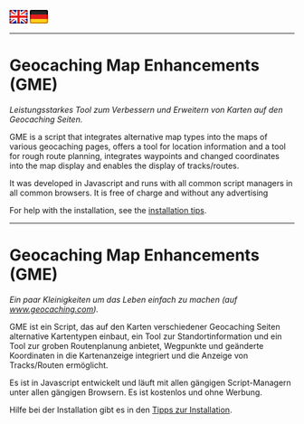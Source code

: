 <a href="#user-content-en" title=""><img src="/images/flag_en.png"></a>
<a href="#user-content-de" title=""><img src="/images/flag_de.png"></a>

---
# Geocaching Map Enhancements (GME) <a id="user-content-en"></a>
*Leistungsstarkes Tool zum Verbessern und Erweitern von Karten auf den Geocaching Seiten.*

GME is a script that integrates alternative map types into the maps of various geocaching pages, offers a tool for location information and a tool for rough route planning, integrates waypoints and changed coordinates into the map display and enables the display of tracks/routes.

It was developed in Javascript and runs with all common script managers in all common browsers. It is free of charge and without any advertising

For help with the installation, see the [installation tips](https://github.com/2Abendsegler/GClh/blob/main/docu/tips_installation.md#en).

---
# Geocaching Map Enhancements (GME) <a id="user-content-de"></a>
*Ein paar Kleinigkeiten um das Leben einfach zu machen (auf www.geocaching.com).*

GME ist ein Script, das auf den Karten verschiedener Geocaching Seiten alternative Kartentypen einbaut, ein Tool zur Standortinformation und ein Tool zur groben Routenplanung anbietet, Wegpunkte und geänderte Koordinaten in die Kartenanzeige integriert und die Anzeige von Tracks/Routen ermöglicht. 

Es ist in Javascript entwickelt und läuft mit allen gängigen Script-Managern unter allen gängigen Browsern. Es ist kostenlos und ohne Werbung.

Hilfe bei der Installation gibt es in den [Tipps zur Installation](https://github.com/2Abendsegler/GClh/blob/main/docu/tips_installation.md#de).


